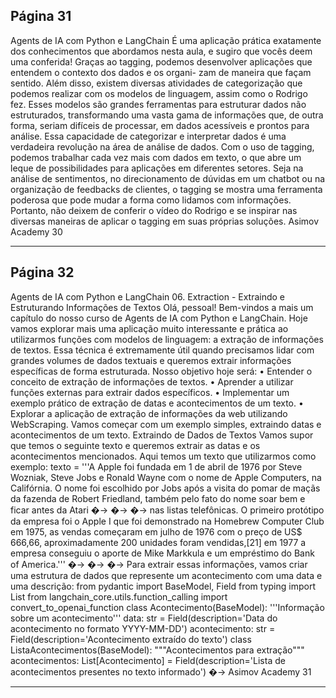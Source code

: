 ## Página 31

Agents de IA com Python e LangChain
É uma aplicação prática exatamente dos conhecimentos que abordamos nesta aula, e sugiro que vocês
deem uma conferida!
Graças ao tagging, podemos desenvolver aplicações que entendem o contexto dos dados e os organi-
zam de maneira que façam sentido.
Além disso, existem diversas atividades de categorização que podemos realizar com os modelos de
linguagem, assim como o Rodrigo fez. Esses modelos são grandes ferramentas para estruturar
dados não estruturados, transformando uma vasta gama de informações que, de outra forma, seriam
difíceis de processar, em dados acessíveis e prontos para análise.
Essa capacidade de categorizar e interpretar dados é uma verdadeira revolução na área de análise
de dados. Com o uso de tagging, podemos trabalhar cada vez mais com dados em texto, o que abre
um leque de possibilidades para aplicações em diferentes setores. Seja na análise de sentimentos, no
direcionamento de dúvidas em um chatbot ou na organização de feedbacks de clientes, o tagging se
mostra uma ferramenta poderosa que pode mudar a forma como lidamos com informações.
Portanto, não deixem de conferir o vídeo do Rodrigo e se inspirar nas diversas maneiras de aplicar o
tagging em suas próprias soluções.
Asimov Academy
30


---
## Página 32

Agents de IA com Python e LangChain
06. Extraction - Extraindo e Estruturando Informações de Textos
Olá, pessoal! Bem-vindos a mais um capítulo do nosso curso de Agents de IA com Python e LangChain.
Hoje vamos explorar mais uma aplicação muito interessante e prática ao utilizarmos funções com
modelos de linguagem: a extração de informações de textos. Essa técnica é extremamente útil quando
precisamos lidar com grandes volumes de dados textuais e queremos extrair informações específicas
de forma estruturada. Nosso objetivo hoje será:
• Entender o conceito de extração de informações de textos.
• Aprender a utilizar funções externas para extrair dados específicos.
• Implementar um exemplo prático de extração de datas e acontecimentos de um texto.
• Explorar a aplicação de extração de informações da web utilizando WebScraping.
Vamos começar com um exemplo simples, extraindo datas e acontecimentos de um texto.
Extraindo de Dados de Textos
Vamos supor que temos o seguinte texto e queremos extrair as datas e os acontecimentos mencionados.
Aqui temos um texto que utilizarmos como exemplo:
texto = '''A Apple foi fundada em 1 de abril de 1976 por Steve Wozniak, Steve Jobs e Ronald
Wayne com o nome de Apple Computers, na Califórnia. O nome foi escolhido por Jobs após a
visita do pomar de maçãs da fazenda de Robert Friedland, também pelo fato do nome soar bem
e ficar antes da Atari
�→
�→
�→
nas listas telefônicas.
O primeiro protótipo da empresa foi o Apple I que foi demonstrado na Homebrew Computer Club em
1975, as vendas começaram em julho de 1976 com o preço de US$ 666,66, aproximadamente 200
unidades foram vendidas,[21] em 1977 a empresa conseguiu o aporte de Mike Markkula e um
empréstimo do Bank of America.'''
�→
�→
�→
Para extrair essas informações, vamos criar uma estrutura de dados que represente um acontecimento
com uma data e uma descrição:
from pydantic import BaseModel, Field
from typing import List
from langchain_core.utils.function_calling import convert_to_openai_function
class Acontecimento(BaseModel):
'''Informação sobre um acontecimento'''
data: str = Field(description='Data do acontecimento no formato YYYY-MM-DD')
acontecimento: str = Field(description='Acontecimento extraído do texto')
class ListaAcontecimentos(BaseModel):
"""Acontecimentos para extração"""
acontecimentos: List[Acontecimento] = Field(description='Lista de acontecimentos presentes
no texto informado')
�→
Asimov Academy
31


---